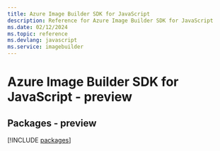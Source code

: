 ```yaml
---
title: Azure Image Builder SDK for JavaScript
description: Reference for Azure Image Builder SDK for JavaScript
ms.date: 02/12/2024
ms.topic: reference
ms.devlang: javascript
ms.service: imagebuilder
---
```

# Azure Image Builder SDK for JavaScript - preview
## Packages - preview
[!INCLUDE [packages](image-builder-index.md)]
